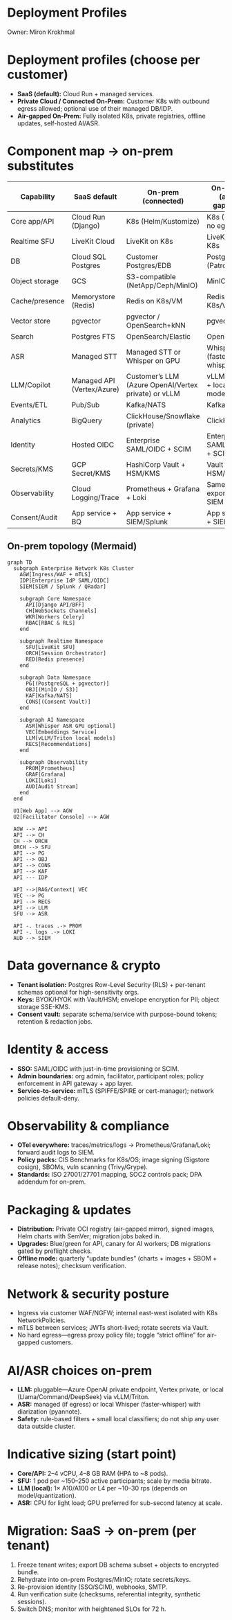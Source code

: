 # Deployment Profiles

Owner: Miron Krokhmal

# Deployment profiles (choose per customer)

- **SaaS (default):** Cloud Run + managed services.
- **Private Cloud / Connected On-Prem:** Customer K8s with outbound egress allowed; optional use of their managed DB/IDP.
- **Air-gapped On-Prem:** Fully isolated K8s, private registries, offline updates, self-hosted AI/ASR.

# Component map → on-prem substitutes

| Capability | SaaS default | On-prem (connected) | On-prem (air-gapped) |
| --- | --- | --- | --- |
| Core app/API | Cloud Run (Django) | K8s (Helm/Kustomize) | K8s (Helm, no egress) |
| Realtime SFU | LiveKit Cloud | LiveKit on K8s | LiveKit on K8s |
| DB | Cloud SQL Postgres | Customer Postgres/EDB | Postgres HA (Patroni) |
| Object storage | GCS | S3-compatible (NetApp/Ceph/MinIO) | MinIO |
| Cache/presence | Memorystore (Redis) | Redis on K8s/VM | Redis on K8s/VM |
| Vector store | pgvector | pgvector / OpenSearch+kNN | pgvector |
| Search | Postgres FTS | OpenSearch/Elastic | OpenSearch |
| ASR | Managed STT | Managed STT or Whisper on GPU | Whisper (faster-whisper) |
| LLM/Copilot | Managed API (Vertex/Azure) | Customer’s LLM (Azure OpenAI/Vertex private) or vLLM | vLLM/Triton + local models |
| Events/ETL | Pub/Sub | Kafka/NATS | Kafka/NATS |
| Analytics | BigQuery | ClickHouse/Snowflake (private) | ClickHouse |
| Identity | Hosted OIDC | Enterprise SAML/OIDC + SCIM | Enterprise SAML/OIDC + SCIM |
| Secrets/KMS | GCP Secret/KMS | HashiCorp Vault + HSM/KMS | Vault + HSM/KMS |
| Observability | Cloud Logging/Trace | Prometheus + Grafana + Loki | Same, export to SIEM |
| Consent/Audit | App service + BQ | App service + SIEM/Splunk | App service + SIEM |

## On-prem topology (Mermaid)

```mermaid
graph TD
  subgraph Enterprise Network K8s Cluster
    AGW[Ingress/WAF + mTLS]
    IDP[Enterprise IdP SAML/OIDC]
    SIEM[SIEM / Splunk / QRadar]

    subgraph Core Namespace
      API[Django API/BFF]
      CH[WebSockets Channels]
      WKR[Workers Celery]
      RBAC[RBAC & RLS]
    end

    subgraph Realtime Namespace
      SFU[LiveKit SFU]
      ORCH[Session Orchestrator]
      RED[Redis presence]
    end

    subgraph Data Namespace
      PG[(PostgreSQL + pgvector)]
      OBJ[(MinIO / S3)]
      KAF[Kafka/NATS]
      CONS[(Consent Vault)]
    end

    subgraph AI Namespace
      ASR[Whisper ASR GPU optional]
      VEC[Embeddings Service]
      LLM[vLLM/Triton local models]
      RECS[Recommendations]
    end

    subgraph Observability
      PROM[Prometheus]
      GRAF[Grafana]
      LOKI[Loki]
      AUD[Audit Stream]
    end
  end

  U1[Web App] --> AGW
  U2[Facilitator Console] --> AGW

  AGW --> API
  API --> CH
  CH --> ORCH
  ORCH --> SFU
  API --> PG
  API --> OBJ
  API --> CONS
  API --> KAF
  API --- IDP

  API -->|RAG/Context| VEC
  VEC --> PG
  API --> RECS
  API --> LLM
  SFU --> ASR

  API -. traces .-> PROM
  API -. logs .-> LOKI
  AUD --> SIEM

```

# Data governance & crypto

- **Tenant isolation:** Postgres Row-Level Security (RLS) + per-tenant schemas optional for high-sensitivity orgs.
- **Keys:** BYOK/HYOK with Vault/HSM; envelope encryption for PII; object storage SSE-KMS.
- **Consent vault:** separate schema/service with purpose-bound tokens; retention & redaction jobs.

# Identity & access

- **SSO:** SAML/OIDC with just-in-time provisioning or SCIM.
- **Admin boundaries:** org admin, facilitator, participant roles; policy enforcement in API gateway + app layer.
- **Service-to-service:** mTLS (SPIFFE/SPIRE or cert-manager); network policies default-deny.

# Observability & compliance

- **OTel everywhere:** traces/metrics/logs → Prometheus/Grafana/Loki; forward audit logs to SIEM.
- **Policy packs:** CIS Benchmarks for K8s/OS; image signing (Sigstore cosign), SBOMs, vuln scanning (Trivy/Grype).
- **Standards:** ISO 27001/27701 mapping, SOC2 controls pack; DPA addendum for on-prem.

# Packaging & updates

- **Distribution:** Private OCI registry (air-gapped mirror), signed images, Helm charts with SemVer; migration jobs baked in.
- **Upgrades:** Blue/green for API, canary for AI workers; DB migrations gated by preflight checks.
- **Offline mode:** quarterly “update bundles” (charts + images + SBOM + release notes); checksum verification.

# Network & security posture

- Ingress via customer WAF/NGFW; internal east-west isolated with K8s NetworkPolicies.
- mTLS between services; JWTs short-lived; rotate secrets via Vault.
- No hard egress—egress proxy policy file; toggle “strict offline” for air-gapped customers.

# AI/ASR choices on-prem

- **LLM:** pluggable—Azure OpenAI private endpoint, Vertex private, or local (Llama/Command/DeepSeek) via vLLM/Triton.
- **ASR:** managed (if egress) or local Whisper (faster-whisper) with diarization (pyannote).
- **Safety:** rule-based filters + small local classifiers; do not ship any user data outside cluster.

# Indicative sizing (start point)

- **Core/API:** 2–4 vCPU, 4–8 GB RAM (HPA to ~8 pods).
- **SFU:** 1 pod per ~150–250 active participants; scale by media bitrate.
- **LLM (local):** 1× A10/A100 or L4 per ~10–30 rps (depends on model/quantization).
- **ASR:** CPU for light load; GPU preferred for sub-second latency at scale.

# Migration: SaaS → on-prem (per tenant)

1. Freeze tenant writes; export DB schema subset + objects to encrypted bundle.
2. Rehydrate into on-prem Postgres/MinIO; rotate secrets/keys.
3. Re-provision identity (SSO/SCIM), webhooks, SMTP.
4. Run verification suite (checksums, referential integrity, synthetic sessions).
5. Switch DNS; monitor with heightened SLOs for 72 h.